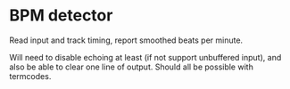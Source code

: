 # BPM detector

Read input and track timing, report smoothed beats per minute.

Will need to disable echoing at least (if not support unbuffered input), and also be able to clear one line of output. Should all be possible with termcodes.
